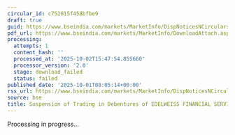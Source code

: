 ```yaml
---
circular_id: c752815f458bfbe9
draft: true
guid: https://www.bseindia.com/markets/MarketInfo/DispNoticesNCirculars.aspx?Noticeid={FB58CAFD-8897-4FD7-B676-BF19434AC945}&noticeno=20251001-13&dt=10/01/2025&icount=13&totcount=83&flag=0
pdf_url: https://www.bseindia.com/markets/MarketInfo/DownloadAttach.aspx?id=20251001-13&attachedId=
processing:
  attempts: 1
  content_hash: ''
  processed_at: '2025-10-02T15:47:54.855660'
  processor_version: '2.0'
  stage: download_failed
  status: failed
published_date: '2025-10-01T08:05:14+00:00'
rss_url: https://www.bseindia.com/markets/MarketInfo/DispNoticesNCirculars.aspx?Noticeid={FB58CAFD-8897-4FD7-B676-BF19434AC945}&noticeno=20251001-13&dt=10/01/2025&icount=13&totcount=83&flag=0
source: bse
title: Suspension of Trading in Debentures of EDELWEISS FINANCIAL SERVICES LTD.
---
```


Processing in progress...